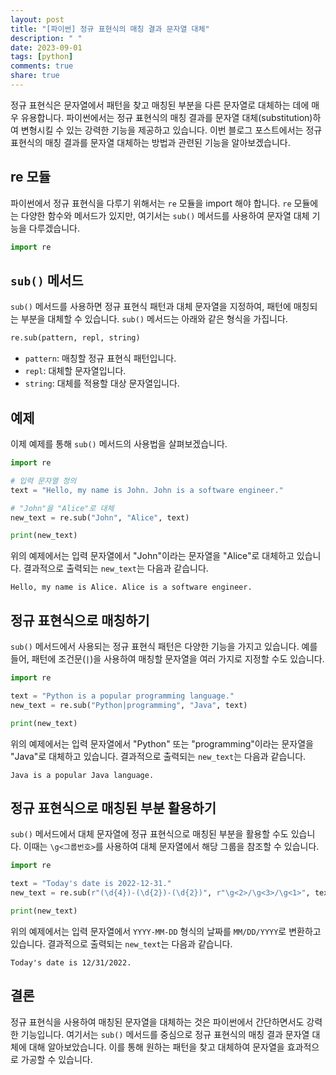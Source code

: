 ```yaml
---
layout: post
title: "[파이썬] 정규 표현식의 매칭 결과 문자열 대체"
description: " "
date: 2023-09-01
tags: [python]
comments: true
share: true
---
```


정규 표현식은 문자열에서 패턴을 찾고 매칭된 부분을 다른 문자열로 대체하는 데에 매우 유용합니다. 파이썬에서는 정규 표현식의 매칭 결과를 문자열 대체(substitution)하여 변형시킬 수 있는 강력한 기능을 제공하고 있습니다. 이번 블로그 포스트에서는 정규 표현식의 매칭 결과를 문자열 대체하는 방법과 관련된 기능을 알아보겠습니다.

## re 모듈

파이썬에서 정규 표현식을 다루기 위해서는 `re` 모듈을 import 해야 합니다. `re` 모듈에는 다양한 함수와 메서드가 있지만, 여기서는 `sub()` 메서드를 사용하여 문자열 대체 기능을 다루겠습니다. 

```python
import re
```

## `sub()` 메서드

`sub()` 메서드를 사용하면 정규 표현식 패턴과 대체 문자열을 지정하여, 패턴에 매칭되는 부분을 대체할 수 있습니다. `sub()` 메서드는 아래와 같은 형식을 가집니다.

```python
re.sub(pattern, repl, string)
```

- `pattern`: 매칭할 정규 표현식 패턴입니다.
- `repl`: 대체할 문자열입니다.
- `string`: 대체를 적용할 대상 문자열입니다.

## 예제

이제 예제를 통해 `sub()` 메서드의 사용법을 살펴보겠습니다.

```python
import re

# 입력 문자열 정의
text = "Hello, my name is John. John is a software engineer."

# "John"을 "Alice"로 대체
new_text = re.sub("John", "Alice", text)

print(new_text)
```

위의 예제에서는 입력 문자열에서 "John"이라는 문자열을 "Alice"로 대체하고 있습니다. 결과적으로 출력되는 `new_text`는 다음과 같습니다.

```
Hello, my name is Alice. Alice is a software engineer.
```

## 정규 표현식으로 매칭하기

`sub()` 메서드에서 사용되는 정규 표현식 패턴은 다양한 기능을 가지고 있습니다. 예를 들어, 패턴에 조건문(`|`)을 사용하여 매칭할 문자열을 여러 가지로 지정할 수도 있습니다.

```python
import re

text = "Python is a popular programming language."
new_text = re.sub("Python|programming", "Java", text)

print(new_text)
```

위의 예제에서는 입력 문자열에서 "Python" 또는 "programming"이라는 문자열을 "Java"로 대체하고 있습니다. 결과적으로 출력되는 `new_text`는 다음과 같습니다.

```
Java is a popular Java language.
```

## 정규 표현식으로 매칭된 부분 활용하기

`sub()` 메서드에서 대체 문자열에 정규 표현식으로 매칭된 부분을 활용할 수도 있습니다. 이때는 `\g<그룹번호>`를 사용하여 대체 문자열에서 해당 그룹을 참조할 수 있습니다.

```python
import re

text = "Today's date is 2022-12-31."
new_text = re.sub(r"(\d{4})-(\d{2})-(\d{2})", r"\g<2>/\g<3>/\g<1>", text)

print(new_text)
```

위의 예제에서는 입력 문자열에서 `YYYY-MM-DD` 형식의 날짜를 `MM/DD/YYYY`로 변환하고 있습니다. 결과적으로 출력되는 `new_text`는 다음과 같습니다.

```
Today's date is 12/31/2022.
```

## 결론

정규 표현식을 사용하여 매칭된 문자열을 대체하는 것은 파이썬에서 간단하면서도 강력한 기능입니다. 여기서는 `sub()` 메서드를 중심으로 정규 표현식의 매칭 결과 문자열 대체에 대해 알아보았습니다. 이를 통해 원하는 패턴을 찾고 대체하여 문자열을 효과적으로 가공할 수 있습니다.